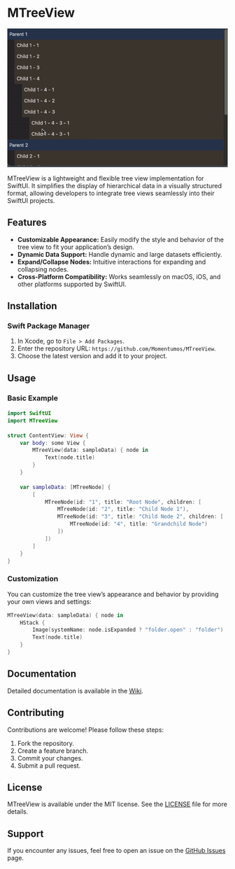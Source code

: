 # MTreeView

![Demo Video](Resources/demo.gif)

MTreeView is a lightweight and flexible tree view implementation for SwiftUI. It simplifies the display of hierarchical data in a visually structured format, allowing developers to integrate tree views seamlessly into their SwiftUI projects.

## Features

- **Customizable Appearance:** Easily modify the style and behavior of the tree view to fit your application’s design.
- **Dynamic Data Support:** Handle dynamic and large datasets efficiently.
- **Expand/Collapse Nodes:** Intuitive interactions for expanding and collapsing nodes.
- **Cross-Platform Compatibility:** Works seamlessly on macOS, iOS, and other platforms supported by SwiftUI.

## Installation

### Swift Package Manager

1. In Xcode, go to `File > Add Packages`.
2. Enter the repository URL: `https://github.com/Momentumos/MTreeView`.
3. Choose the latest version and add it to your project.

## Usage

### Basic Example

```swift
import SwiftUI
import MTreeView

struct ContentView: View {
    var body: some View {
        MTreeView(data: sampleData) { node in
            Text(node.title)
        }
    }

    var sampleData: [MTreeNode] {
        [
            MTreeNode(id: "1", title: "Root Node", children: [
                MTreeNode(id: "2", title: "Child Node 1"),
                MTreeNode(id: "3", title: "Child Node 2", children: [
                    MTreeNode(id: "4", title: "Grandchild Node")
                ])
            ])
        ]
    }
}
```

### Customization

You can customize the tree view’s appearance and behavior by providing your own views and settings:

```swift
MTreeView(data: sampleData) { node in
    HStack {
        Image(systemName: node.isExpanded ? "folder.open" : "folder")
        Text(node.title)
    }
}
```

## Documentation

Detailed documentation is available in the [Wiki](https://github.com/Momentumos/MTreeView/wiki).

## Contributing

Contributions are welcome! Please follow these steps:

1. Fork the repository.
2. Create a feature branch.
3. Commit your changes.
4. Submit a pull request.

## License

MTreeView is available under the MIT license. See the [LICENSE](LICENSE) file for more details.

## Support

If you encounter any issues, feel free to open an issue on the [GitHub Issues](https://github.com/Momentumos/MTreeView/issues) page.

